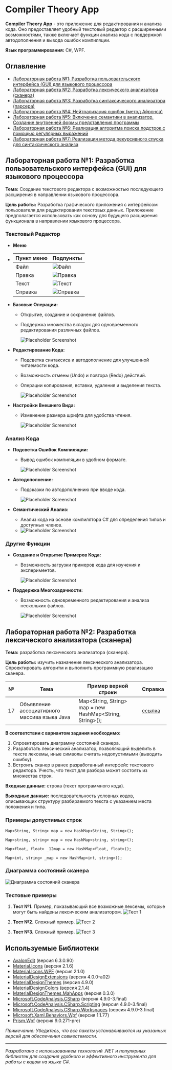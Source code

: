 # Compiler Theory App

**Compiler Theory App** - это приложение для редактирования и анализа кода. Оно предоставляет удобный текстовый редактор с расширенными возможностями, также включает функции анализа кода с поддержкой автодополнения и вывода ошибок компиляции.

**Язык программирования:** C#, WPF.

## Оглавление

- [Лабораторная работа №1: Разработка пользовательского интерфейса (GUI) для языкового процессора](#лабораторная-работа-1-разработка-пользовательского-интерфейса-gui-для-языкового-процессора)
- [Лабораторная работа №2: Разработка лексического анализатора (сканера)](#лабораторная-работа-2-разработка-лексического-анализатора-сканера)
- [Лабораторная работа №3: Разработка синтаксического анализатора (парсера)](#лабораторная-работа-3-разработка-синтаксического-анализатора-парсера)
- [Лабораторная работа №4: Нейтрализация ошибок (метод Айронса)](#лабораторная-работа-4-нейтрализация-ошибок-метод-айронса)
- [Лабораторная работа №5: Включение семантики в анализатор. Создание внутренней формы представления программы](#лабораторная-работа-5-включение-семантики-в-анализатор-создание-внутренней-формы-представления-программы)
- [Лабораторная работа №6: Реализация алгоритма поиска подстрок с помощью регулярных выражений](#лабораторная-работа-6-реализация-алгоритма-поиска-подстрок-с-помощью-регулярных-выражений)
- [Лабораторная работа №7: Реализация метода рекурсивного спуска для синтаксического анализа](#лабораторная-работа-7-реализация-метода-рекурсивного-спуска-для-синтаксического-анализа)

## Лабораторная работа №1: Разработка пользовательского интерфейса (GUI) для языкового процессора

**Тема:** Создание текстового редактора с возможностью последующего расширения в направлении языкового процессора.

**Цель работы:** Разработка графического приложения с интерфейсом пользователя для редактирования текстовых данных. Приложение предполагается использовать как основу для будущего расширения функционала в направлении языкового процессора.

### Текстовый Редактор

- **Меню**
- | Пункт меню | Подпункты                                                    |
  | ------ |--------------------------------------------------------------|
  | Файл | ![Файл](compiler-theory/app/Resources/Screenshots/9.png)     |
  | Правка | ![Правка](compiler-theory/app/Resources/Screenshots/10.png)  |
  | Текст | ![Текст](compiler-theory/app/Resources/Screenshots/11.png)   |
  | Справка | ![Справка](compiler-theory/app/Resources/Screenshots/12.png) |

- **Базовые Операции:**
    - Открытие, создание и сохранение файлов.
    - Поддержка множества вкладок для одновременного редактирования различных файлов.

      ![Placeholder Screenshot](compiler-theory/app/Resources/Screenshots/8.png)

- **Редактирование Кода:**
    - Подсветка синтаксиса и автодополнение для улучшенной читаемости кода.
    - Возможность отмены (Undo) и повтора (Redo) действий.
    - Операции копирования, вставки, удаления и выделения текста.
  
      ![Placeholder Screenshot](compiler-theory/app/Resources/Screenshots/7.png)

- **Настройки Внешнего Вида:**
    - Изменение размера шрифта для удобства чтения.
  
      ![Placeholder Screenshot](compiler-theory/app/Resources/Screenshots/6.png)

### Анализ Кода

- **Подсветка Ошибок Компиляции:**
    - Вывод ошибок компиляции в удобном формате.

      ![Placeholder Screenshot](compiler-theory/app/Resources/Screenshots/5.png)
      
- **Автодополнение:**
    - Подсказки по автодополнению при вводе кода.

      ![Placeholder Screenshot](compiler-theory/app/Resources/Screenshots/4.png)
      
- **Семантический Анализ:**
    - Анализ кода на основе компилятора C# для определения типов и доступных членов.
    - 
      ![Placeholder Screenshot](compiler-theory/app/Resources/Screenshots/3.png)

### Другие Функции

- **Создание и Открытие Примеров Кода:**
    - Возможность загрузки примеров кода для изучения и экспериментов.

      ![Placeholder Screenshot](compiler-theory/app/Resources/Screenshots/2.png)    

- **Поддержка Многозадачности:**
    - Возможность одновременного редактирования и анализа нескольких файлов.
  
      ![Placeholder Screenshot](compiler-theory/app/Resources/Screenshots/1.png)


## Лабораторная работа №2: Разработка лексического анализатора (сканера)

**Тема:** разработка лексического анализатора (сканера).

**Цель работы:** изучить назначение лексического анализатора. Спроектировать алгоритм и выполнить программную реализацию сканера.

| №  | Тема | Пример верной строки | Справка |
|----| ------ | ------ | ------ |
| 17 | Объявление ассоциативного массива языка Java | Map<String, String> map = new HashMap<String, String>(); | [ссылка](https://www.geeksforgeeks.org/implementing-associate-array-in-java/) |

**В соответствии с вариантом задания необходимо:**

1. Спроектировать диаграмму состояний сканера.
2. Разработать лексический анализатор, позволяющий выделить в тексте лексемы, иные символы считать недопустимыми (выводить ошибку).
3. Встроить сканер в ранее разработанный интерфейс текстового редактора. Учесть, что текст для разбора может состоять из множества строк.

**Входные данные:** строка (текст программного кода).

**Выходные данные:** последовательность условных кодов, описывающих структуру разбираемого текста с указанием места положения и типа.

### Примеры допустимых строк

```
Map<String, String> map = new HashMap<String, String>();
```

```
Map<string, string> map = new HashMap<string, string>();
```

```
Map<float, float> _12map = new HashMap<float, float>();
```

```
Map<int, string> _map = new HashMap<int, string>();
```

### Диаграмма состояний сканера

![Диаграмма состояний сканера](compiler-theory/app/Resources/Screenshots/13.jpg)

### Тестовые примеры

1. **Тест №1.** Пример, показывающий все возможные лексемы, которые могут быть найдены лексическим анализатором.
   ![Тест 1](compiler-theory/app/Resources/Screenshots/14.png)

2. **Тест №2.** Сложный пример.
   ![Тест 2](compiler-theory/app/Resources/Screenshots/15.png)

3. **Тест №3.** Сложный пример.
   ![Тест 3](compiler-theory/app/Resources/Screenshots/16.png)

## Используемые Библиотеки

- [AvalonEdit](https://www.nuget.org/packages/AvalonEdit/) (версия 6.3.0.90)
- [Material.Icons](https://www.nuget.org/packages/Material.Icons/) (версия 2.1.6)
- [Material.Icons.WPF](https://www.nuget.org/packages/Material.Icons.WPF/) (версия 2.1.0)
- [MaterialDesignExtensions](https://www.nuget.org/packages/MaterialDesignExtensions/) (версия 4.0.0-a02)
- [MaterialDesignThemes](https://www.nuget.org/packages/MaterialDesignThemes/) (версия 4.9.0)
- [MaterialDesignColors](https://www.nuget.org/packages/MaterialDesignColors/) (версия 2.1.4)
- [MaterialDesignThemes.MahApps](https://www.nuget.org/packages/MaterialDesignThemes.MahApps/) (версия 0.3.0)
- [Microsoft.CodeAnalysis.CSharp](https://www.nuget.org/packages/Microsoft.CodeAnalysis.CSharp/) (версия 4.9.0-3.final)
- [Microsoft.CodeAnalysis.CSharp.Scripting](https://www.nuget.org/packages/Microsoft.CodeAnalysis.CSharp.Scripting/) (версия 4.9.0-3.final)
- [Microsoft.CodeAnalysis.CSharp.Workspaces](https://www.nuget.org/packages/Microsoft.CodeAnalysis.CSharp.Workspaces/) (версия 4.9.0-3.final)
- [Microsoft.Xaml.Behaviors.Wpf](https://www.nuget.org/packages/Microsoft.Xaml.Behaviors.Wpf/) (версия 1.1.77)
- [Prism.Wpf](https://www.nuget.org/packages/Prism.Wpf/) (версия 9.0.271-pre)

*Примечание: Убедитесь, что все пакеты устанавливаются из указанных версий для обеспечения совместимости.*

---

*Разработано с использованием технологий .NET и популярных библиотек для создания удобного и эффективного инструмента для работы с кодом на языке C#.*